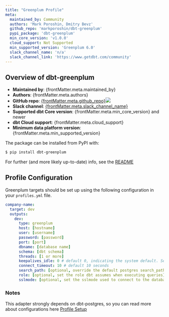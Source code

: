 ```yaml
---
title: "Greenplum Profile"
meta:
  maintained_by: Community
  authors: 'Mark Poroshin, Dmitry Bevz'
  github_repo: 'markporoshin/dbt-greenplum'
  pypi_package: 'dbt-greenplum'
  min_core_version: 'v1.0.0'
  cloud_support: Not Supported
  min_supported_version: 'Greenplum 6.0'
  slack_channel_name: 'n/a'
  slack_channel_link: 'https://www.getdbt.com/community'
---
```


## Overview of dbt-greenplum

<ul>
    <li><strong>Maintained by</strong>: {frontMatter.meta.maintained_by}</li>
    <li><strong>Authors</strong>: {frontMatter.meta.authors}</li>
    <li><strong>GitHub repo</strong>: <a href={`https://github.com/${frontMatter.meta.github_repo}`}>{frontMatter.meta.github_repo}</a><a href={`https://github.com/${frontMatter.meta.github_repo}`}><img src={`https://img.shields.io/github/stars/${frontMatter.meta.github_repo}?style=for-the-badge`}/></a></li>
    <li><strong>Slack channel</strong>: <a href={frontMatter.meta.slack_channel_link}>{frontMatter.meta.slack_channel_name}</a></li>
    <li><strong>Supported dbt Core version</strong>: {frontMatter.meta.min_core_version} and newer</li>
    <li><strong>dbt Cloud support</strong>: {frontMatter.meta.cloud_support}</li>
    <li><strong>Minimum data platform version</strong>: {frontMatter.meta.min_supported_version}</li>
    </ul>

The package can be installed from PyPI with:

```bash
$ pip install dbt-greenplum
```
For further (and more likely up-to-date) info, see the [README](https://github.com/markporoshin/dbt-greenplum#README.md)


## Profile Configuration

Greenplum targets should be set up using the following configuration in your `profiles.yml` file.

<File name='~/.dbt/profiles.yml'>

```yaml
company-name:
  target: dev
  outputs:
    dev:
      type: greenplum
      host: [hostname]
      user: [username]
      password: [password]
      port: [port]
      dbname: [database name]
      schema: [dbt schema]
      threads: [1 or more]
      keepalives_idle: 0 # default 0, indicating the system default. See below
      connect_timeout: 10 # default 10 seconds
      search_path: [optional, override the default postgres search_path]
      role: [optional, set the role dbt assumes when executing queries]
      sslmode: [optional, set the sslmode used to connect to the database]

```

</File>

### Notes

This adapter strongly depends on dbt-postgres, so you can read more about configurations here [Profile Setup](postgres-profile)